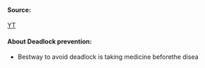 #### Source:
[YT](https://www.youtube.com/watch?v=GAde3Skbs8I&list=PLXj4XH7LcRfDrdQuJTHIPmKMpa7eYVaPm&index=41)


#### About Deadlock prevention:

* Bestway to avoid deadlock is taking medicine beforethe disea